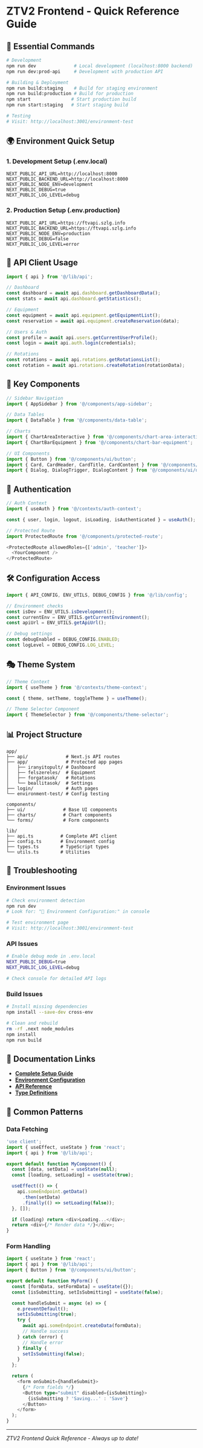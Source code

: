 # ZTV2 Frontend - Quick Reference Guide

## 🚀 Essential Commands

```bash
# Development
npm run dev              # Local development (localhost:8000 backend)
npm run dev:prod-api     # Development with production API

# Building & Deployment
npm run build:staging    # Build for staging environment
npm run build:production # Build for production
npm start               # Start production build
npm run start:staging   # Start staging build

# Testing
# Visit: http://localhost:3001/environment-test
```

## 🌍 Environment Quick Setup

### 1. Development Setup (.env.local)
```env
NEXT_PUBLIC_API_URL=http://localhost:8000
NEXT_PUBLIC_BACKEND_URL=http://localhost:8000
NEXT_PUBLIC_NODE_ENV=development
NEXT_PUBLIC_DEBUG=true
NEXT_PUBLIC_LOG_LEVEL=debug
```

### 2. Production Setup (.env.production)
```env
NEXT_PUBLIC_API_URL=https://ftvapi.szlg.info
NEXT_PUBLIC_BACKEND_URL=https://ftvapi.szlg.info
NEXT_PUBLIC_NODE_ENV=production
NEXT_PUBLIC_DEBUG=false
NEXT_PUBLIC_LOG_LEVEL=error
```

## 🔌 API Client Usage

```typescript
import { api } from '@/lib/api';

// Dashboard
const dashboard = await api.dashboard.getDashboardData();
const stats = await api.dashboard.getStatistics();

// Equipment
const equipment = await api.equipment.getEquipmentList();
const reservation = await api.equipment.createReservation(data);

// Users & Auth
const profile = await api.users.getCurrentUserProfile();
const login = await api.auth.login(credentials);

// Rotations
const rotations = await api.rotations.getRotationsList();
const rotation = await api.rotations.createRotation(rotationData);
```

## 🎨 Key Components

```typescript
// Sidebar Navigation
import { AppSidebar } from '@/components/app-sidebar';

// Data Tables
import { DataTable } from '@/components/data-table';

// Charts
import { ChartAreaInteractive } from '@/components/chart-area-interactive';
import { ChartBarEquipment } from '@/components/chart-bar-equipment';

// UI Components
import { Button } from '@/components/ui/button';
import { Card, CardHeader, CardTitle, CardContent } from '@/components/ui/card';
import { Dialog, DialogTrigger, DialogContent } from '@/components/ui/dialog';
```

## 🔐 Authentication

```typescript
// Auth Context
import { useAuth } from '@/contexts/auth-context';

const { user, login, logout, isLoading, isAuthenticated } = useAuth();

// Protected Route
import ProtectedRoute from '@/components/protected-route';

<ProtectedRoute allowedRoles={['admin', 'teacher']}>
  <YourComponent />
</ProtectedRoute>
```

## 🛠️ Configuration Access

```typescript
import { API_CONFIG, ENV_UTILS, DEBUG_CONFIG } from '@/lib/config';

// Environment checks
const isDev = ENV_UTILS.isDevelopment();
const currentEnv = ENV_UTILS.getCurrentEnvironment();
const apiUrl = ENV_UTILS.getApiUrl();

// Debug settings
const debugEnabled = DEBUG_CONFIG.ENABLED;
const logLevel = DEBUG_CONFIG.LOG_LEVEL;
```

## 🎭 Theme System

```typescript
// Theme Context
import { useTheme } from '@/contexts/theme-context';

const { theme, setTheme, toggleTheme } = useTheme();

// Theme Selector Component
import { ThemeSelector } from '@/components/theme-selector';
```

## 📊 Project Structure

```
app/
├── api/              # Next.js API routes
├── app/              # Protected app pages
│   ├── iranyitopult/ # Dashboard
│   ├── felszereles/  # Equipment
│   ├── forgatasok/   # Rotations
│   └── beallitasok/  # Settings
├── login/            # Auth pages
└── environment-test/ # Config testing

components/
├── ui/              # Base UI components
├── charts/          # Chart components
└── forms/           # Form components

lib/
├── api.ts          # Complete API client
├── config.ts       # Environment config
├── types.ts        # TypeScript types
└── utils.ts        # Utilities
```

## 🚨 Troubleshooting

### Environment Issues
```bash
# Check environment detection
npm run dev
# Look for: "🔧 Environment Configuration:" in console

# Test environment page
# Visit: http://localhost:3001/environment-test
```

### API Issues
```bash
# Enable debug mode in .env.local
NEXT_PUBLIC_DEBUG=true
NEXT_PUBLIC_LOG_LEVEL=debug

# Check console for detailed API logs
```

### Build Issues
```bash
# Install missing dependencies
npm install --save-dev cross-env

# Clean and rebuild
rm -rf .next node_modules
npm install
npm run build
```

## 📖 Documentation Links

- **[Complete Setup Guide](./docs/ENVIRONMENT_SETUP.md)**
- **[Environment Configuration](./ENVIRONMENT_CONFIGURATION.md)**
- **[API Reference](./lib/api.ts)**
- **[Type Definitions](./lib/types.ts)**

## 🎯 Common Patterns

### Data Fetching
```typescript
'use client';
import { useEffect, useState } from 'react';
import { api } from '@/lib/api';

export default function MyComponent() {
  const [data, setData] = useState(null);
  const [loading, setLoading] = useState(true);

  useEffect(() => {
    api.someEndpoint.getData()
      .then(setData)
      .finally(() => setLoading(false));
  }, []);

  if (loading) return <div>Loading...</div>;
  return <div>{/* Render data */}</div>;
}
```

### Form Handling
```typescript
import { useState } from 'react';
import { api } from '@/lib/api';
import { Button } from '@/components/ui/button';

export default function MyForm() {
  const [formData, setFormData] = useState({});
  const [isSubmitting, setIsSubmitting] = useState(false);

  const handleSubmit = async (e) => {
    e.preventDefault();
    setIsSubmitting(true);
    try {
      await api.someEndpoint.createData(formData);
      // Handle success
    } catch (error) {
      // Handle error
    } finally {
      setIsSubmitting(false);
    }
  };

  return (
    <form onSubmit={handleSubmit}>
      {/* Form fields */}
      <Button type="submit" disabled={isSubmitting}>
        {isSubmitting ? 'Saving...' : 'Save'}
      </Button>
    </form>
  );
}
```

---

*ZTV2 Frontend Quick Reference - Always up to date!*
